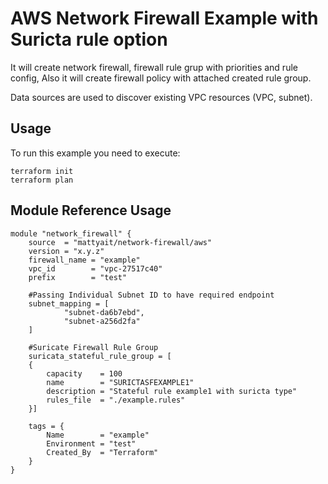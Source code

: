# AWS Network Firewall Example with Suricta rule option

It will create network firewall, firewall rule grup with priorities and rule config, Also it will create firewall policy with attached created rule group.

Data sources are used to discover existing VPC resources (VPC, subnet).

## Usage

To run this example you need to execute:

    terraform init
    terraform plan

## Module Reference Usage

    module "network_firewall" {
        source  = "mattyait/network-firewall/aws"
        version = "x.y.z"
        firewall_name = "example"
        vpc_id        = "vpc-27517c40"
        prefix        = "test"

        #Passing Individual Subnet ID to have required endpoint
        subnet_mapping = [
                "subnet-da6b7ebd",
                "subnet-a256d2fa"
        ]

        #Suricate Firewall Rule Group
        suricata_stateful_rule_group = [
        {
            capacity    = 100
            name        = "SURICTASFEXAMPLE1"
            description = "Stateful rule example1 with suricta type"
            rules_file  = "./example.rules"
        }]

        tags = {
            Name        = "example"
            Environment = "test"
            Created_By  = "Terraform"
        }
    }

